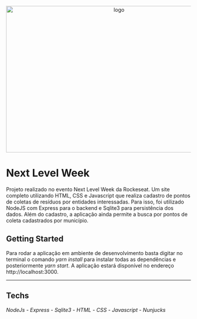 <p align="center">
<img src="https://github.com/Flavio-Vicentini/NextLevelWeek/blob/master/public/assets/home-readme2.png" alt="logo" width="600" height="400"/>
</p>

# Next Level Week

Projeto realizado no evento Next Level Week da Rockeseat. Um site completo utilizando HTML, CSS e Javascript que realiza cadastro de pontos de coletas de resíduos por entidades interessadas. Para isso, foi utilizado NodeJS com Express para o backend e Sqlite3 para persistência dos dados.
Além do cadastro, a aplicação ainda permite a busca por pontos de coleta cadastrados por município.

## Getting Started

Para rodar a aplicação em ambiente de desenvolvimento basta digitar no terminal o comando *yarn install* para instalar todas as dependências e posteriormente *yarn start*.
A aplicação estará disponível no endereço http://localhost:3000.

---

## Techs

*NodeJs - Express* -
*Sqlite3* -
*HTML* -
*CSS* -
*Javascript* -
*Nunjucks*


